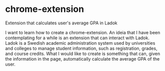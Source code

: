 # chrome-extension
Extension that calculates user's average GPA in Ladok

I want to learn how to create a chrome-extension. An ideia that I have been contemplating for a while is an extension that can interact with Ladok. Ladok is a Swedish academic administration system used by universities and colleges to manage student information, such as registration, grades, and course credits. What I would like to create is something that can, given the information in the page, automatically calculate the average GPA of the user.
